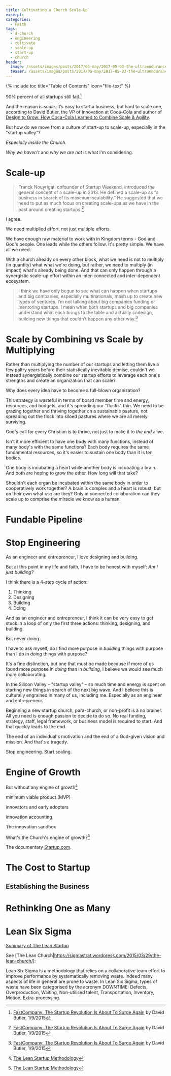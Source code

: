 ```yaml
---
title: Cultivating a Church Scale-Up
excerpt:
categories:
  - Faith
tags:
  - d-church
  - engineering
  - cultivate
  - scale-up
  - start-up
  - church
header:
  image: /assets/images/posts/2017/05-may/2017-05-03-the-ultraendurance-bond-of-empathy/quote-ultraendurance-bond-of-empathy.jpg
  teaser: /assets/images/posts/2017/05-may/2017-05-03-the-ultraendurance-bond-of-empathy/quote-ultraendurance-bond-of-empathy.jpg
---
```


{% include toc title="Table of Contents" icon="file-text" %}

90% percent of all startups still fail.[^1]

And the reason is *scale*. It’s easy to start a business, but hard to scale one, according to ​David Butler, the ​VP of Innovation at Coca-Cola and author of [Design to Grow: How Coca-Cola Learned to Combine Scale & Agility](http://a.co/3IFsm2h).

But how do we move from a culture of start-up to scale-up, especially in the "startup valley"?

*Especially inside the Church.*

*Why we haven't* and *why we are not* is what I'm considering.

# Scale-up

> Franck Nouyrigat, cofounder of Startup Weekend, introduced the general concept of a scale-up in 2013. He defined a scale-up as “a business in search of its maximum scalability.” He suggested that we need to put as much focus on creating scale-ups as we have in the past around creating startups.[^1]

I agree.

We need multiplied effort, not just multiple efforts.

We have enough raw material to work with in Kingdom terms - God and God's people. One leads while the others follow. It's pretty simple. We have all we need.

With a church already on every other block, what we need is not to multiply (in quantity) what what we're doing, but rather, we need to multiply (in impact) what's already being done. And that can only happen through a synergistic scale-up effort within an inter-connected and inter-dependent ecosystem.

> I think we have only begun to see what can happen when startups and big companies, especially multinationals, mash up to create new types of ventures. I’m not talking about big companies funding or mentoring startups. I mean when both startups and big companies understand what each brings to the table and actually codesign, building new things that couldn’t happen any other way.[^1]

# Scale by Combining vs Scale by Multiplying

Rather than multiplying the number of our startups and letting them live a few paltry years before their statistically inevitable demise, couldn't we instead synergistically combine our startup efforts to leverage each one's strengths and create an organization that can scale?

Why does every idea have to become a full-blown organization?

This strategy is wasteful in terms of board member time and energy, resources, and budgets, and it's spreading our "flocks" thin. We need to be grazing together and thriving together on a sustainable pasture, not spreading out the flock into siloed pastures where we are all merely surviving.

God's call for every Christian is to thrive, not just to make it to *the end* alive.

Isn't it more efficient to have one body with many functions, instead of many body's with the same functions? Each body requires the same fundamental resources, so it's easier to sustain one body than it is ten bodies.

One body is incubating a heart while another body is incubating a brain. And both are hoping to grow the other. How long will that take?

Shouldn't each organ be incubated within the same body in order to cooperatively work together? A brain is complex and a heart is robust, but on their own what use are they? Only in connected collaboration can they scale up to comprise the miracle we know as a human.

# Fundable Pipeline

# Stop Engineering

As an engineer and entrepreneur, I love designing and building.

But at this point in my life and faith, I have to be honest with myself: *Am I just building?*

I think there is a 4-step cycle of action:

1. Thinking
2. Designing
3. Building
4. Doing

And as an engineer and entrepreneur, I think it can be very easy to get stuck in a loop of only the first three actions: thinking, designing, and building.

But never doing.

I have to ask myself, do I find more purpose in *building* things with purpose than I do in *doing* things with purpose?

It's a fine distinction, but one that must be made because if more of us found more purpose in *doing* than in *building*, I believe we would see much more collaborating.

In the Silicon Valley – "startup valley" – so much time and energy is spent on starting new things in search of the next big wave. And I believe this is culturally engrained in many of us, including me. Especially as an engineer and entrepreneur.

Beginning a new startup church, para-church, or non-profit is a no brainer. All you need is enough passion to decide to do so. No real funding, strategy, staff, legal framework, or business model is required to start. And that quickly leads to the end.

The end of an individual's motivation and the end of a God-given vision and mission. And that's a tragedy.

Stop engineering. Start scaling.

# Engine of Growth

But without any engine of growth[^2]


minimum viable product (MVP)

innovators and early adopters

innovation accounting



The innovation sandbox

What's the Church's engine of growth?[^2]

The documentary [Startup.com](http://www.imdb.com/title/tt0256408/?ref_=fn_al_tt_1).


# The Cost to Startup

## Establishing the Business

# Rethinking One as Many

# Lean Six Sigma

[Summary of The Lean Startup](http://www.kimhartman.se/wp-content/uploads/2013/10/the-lean-startup-summary.pdf)

See [The Lean Church|https://sigmastrat.wordpress.com/2015/03/29/the-lean-church/]:

Lean Six Sigma is a methodology that relies on a collaborative team effort to improve performance by systematically removing waste. Indeed many aspects of life in general are prone to waste. In Lean Six Sigma, types of waste have been categorised by the acronym DOWNTIME: Defects, Overproduction, Waiting, Non-utilised talent, Transportation, Inventory, Motion, Extra-processing.

[^1]: [FastCompany: The Startup Revolution Is About To Surge Again](https://www.fastcompany.com/3039882/the-startup-revolution-is-about-to-surge-again) by David Butler, 1/9/2015
[^2]: [The Lean Startup Methodology](http://theleanstartup.com/principles)
[^3]: [The Third Wave of Church Planting: From Startup to Scale](http://pastors.com/the-third-wave-of-church-planting-from-startup-to-scale/) by Rob Jacobs, the Pastor of Adult Ministries and Small Groups (Executive Campus Pastor) for Saddleback Church’s Rancho Capistrano.
[^4]: [204 Startup Failure Post-Mortems|https://www.cbinsights.com/blog/startup-failure-post-mortem/]
